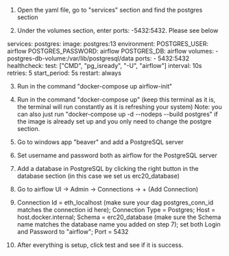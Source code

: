 1. Open the yaml file, go to "services" section and find the postgres section

2. Under the volumes section, enter ports: -5432:5432. Please see below

services:
  postgres:
    image: postgres:13
    environment:
      POSTGRES_USER: airflow
      POSTGRES_PASSWORD: airflow
      POSTGRES_DB: airflow
    volumes:
      - postgres-db-volume:/var/lib/postgresql/data
    ports:
      - 5432:5432
    healthcheck:
      test: ["CMD", "pg_isready", "-U", "airflow"]
      interval: 10s
      retries: 5
      start_period: 5s
    restart: always

3. Run in the command "docker-compose up airflow-init"

4. Run in the command "docker-compose up" (keep this terminal as it is, the terminal will run constantly as it is refreshing your system)
   Note: you can also just run "docker-compose up -d --nodeps --build postgres" if the image is already set up and you only need to change the postgre section.

5. Go to windows app "beaver" and add a PostgreSQL server

6. Set username and password both as airflow for the PostgreSQL server

7. Add a database in PostgreSQL by clicking the right button in the database section (in this case we set us erc20_database)

8. Go to airflow UI -> Admin -> Connections -> + (Add Connection)

9. Connection Id = eth_localhost (make sure your dag postgres_conn_id matches the connection id here); Connection Type = Postgres;
   Host = host.docker.internal; Schema = erc20_database (make sure the Schema name matches the database name you added on step 7);
   set both Login and Password to "airflow"; Port = 5432

10. After everything is setup, click test and see if it is success.
